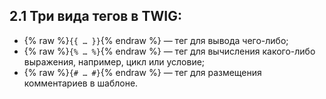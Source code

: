 ## 2.1 Три вида тегов в TWIG:

*  {% raw %}`{{ … }}`{% endraw %} — тег для вывода чего-либо;
*  {% raw %}`{% … %}`{% endraw %} — тег для вычисления какого-либо выражения, например, цикл или условие;
*  {% raw %}`{# … #}`{% endraw %} — тег для размещения комментариев в шаблоне.
